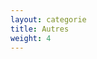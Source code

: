 ```yaml
---
layout: categorie
title: Autres
weight: 4
---
```



<!-- {% for produit in site.produits %}
<li><a href="{{ produit.url }}">{{ produit.title }}</a>
{% endfor %}

{% assign groups = site.produits | group_by: "category" %}

{% for group in groups %}
<li>{{ group.name }}
    {% for item in group.items %}
        <a href="{{item.url| replace: 'index.html','' }}">{{item.title}}</a>
    {%endfor%}
{%endfor%}
-->


